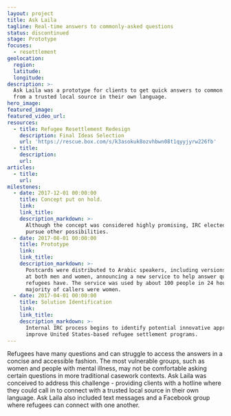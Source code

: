 ```yaml
---
layout: project
title: Ask Laila
tagline: Real-time answers to commonly-asked questions
status: discontinued
stage: Prototype
focuses:
  - resettlement
geolocation:
  region:
  latitude:
  longitude:
description: >-
  Ask Laila was a prototype for clients to get quick answers to common questions
  from a trusted local source in their own language.
hero_image:
featured_image:
featured_video_url:
resources:
  - title: Refugee Resettlement Redesign
    description: Final Ideas Selection
    url: 'https://rescue.box.com/s/k3asokuk8ozvhbwn08t1qyyjyrw226fb'
  - title:
    description:
    url:
articles:
  - title:
    url:
milestones:
  - date: 2017-12-01 00:00:00
    title: Concept put on hold.
    link:
    link_title:
    description_markdown: >-
      Although the concept was considered highly promising, IRC elected to
      pursue other possibilities.
  - date: 2017-08-01 00:00:00
    title: Prototype
    link:
    link_title:
    description_markdown: >-
      Postcards were distributed to Arabic speakers, including versions targeted
      at both men and women, announcing a new service to help answer questions
      refugees have. The service was used by about 100 people in 24 hours. The
      majority of callers were women.
  - date: 2017-04-01 00:00:00
    title: Solution Identification
    link:
    link_title:
    description_markdown: >-
      Internal IRC process begins to identify potential innovative approaches to
      improve United States-based refugee settlement programs.
---
```


Refugees have many questions and can struggle to access the answers in a concise and accessible fashion. The most vulnerable groups, such as women and people with mental illness, may not be comfortable asking certain questions in more traditional casework contexts. Ask Laila was conceived to address this challenge - providing clients with a hotline where they could call in to connect with a trusted local source in their own language. Ask Laila also included text messages and a Facebook group where refugees can connect with one another.